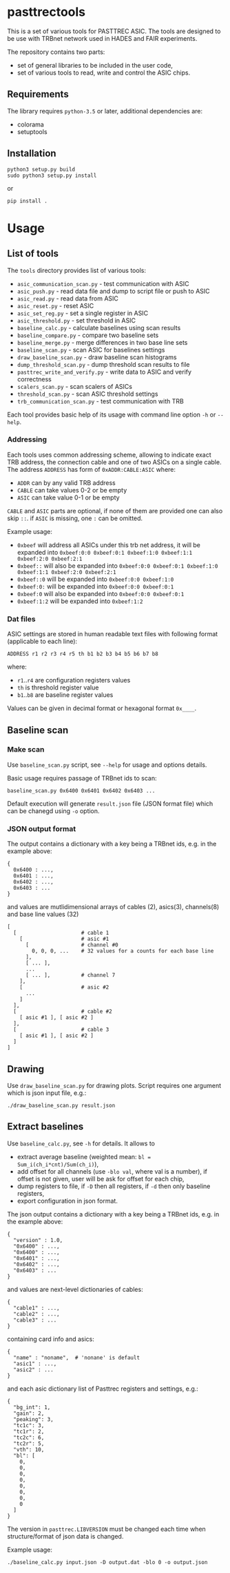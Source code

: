 # pasttrectools

This is a set of various tools for PASTTREC ASIC. The tools are designed to be use with TRBnet network used in HADES and FAIR experiments.

The repository contains two parts:
* set of general libraries to be included in the user code,
* set of various tools to read, write and control the ASIC chips.

## Requirements

The library requires `python-3.5` or later, additional dependencies are:
 * colorama
 * setuptools

## Installation

    python3 setup.py build
    sudo python3 setup.py install

or

    pip install .

# Usage

## List of tools

The `tools` directory provides list of various tools:
* `asic_communication_scan.py` - test communication with ASIC
* `asic_push.py` - read data file and dump to script file or push to ASIC
* `asic_read.py` - read data from ASIC
* `asic_reset.py` - reset ASIC
* `asic_set_reg.py` - set a single register in ASIC
* `asic_threshold.py` - set threshold in ASIC
* `baseline_calc.py` - calculate baselines using scan results
* `baseline_compare.py` - compare two baseline sets
* `baseline_merge.py` - merge differences in two base line sets
* `baseline_scan.py` - scan ASIC for baselines settings
* `draw_baseline_scan.py` - draw baseline scan histograms
* `dump_threshold_scan.py` - dump threshold scan results to file
* `pasttrec_write_and_verify.py` - write data to ASIC and verify correctness
* `scalers_scan.py` - scan scalers of ASICs
* `threshold_scan.py` - scan ASIC threshold settings
* `trb_communication_scan.py` - test communication with TRB

Each tool provides basic help of its usage with command line option `-h` or `--help`.

### Addressing

Each tools uses common addressing scheme, allowing to indicate exact TRB address, the connection cable and one of two ASICs on a single cable.
The address `ADDRESS` has form of `0xADDR:CABLE:ASIC` where:
* `ADDR` can by any valid TRB address
* `CABLE` can take values 0-2 or be empty
* `ASIC` can take value 0-1 or be empty

`CABLE` and `ASIC` parts are optional, if none of them are provided one can also skip `::`. if `ASIC` is missing, one `:` can be omitted.

Example usage:
* `0xbeef` will address all ASICs under this trb net address, it will be expanded into `0xbeef:0:0 0xbeef:0:1 0xbeef:1:0 0xbeef:1:1 0xbeef:2:0 0xbeef:2:1`
* `0xbeef::` will also be expanded into `0xbeef:0:0 0xbeef:0:1 0xbeef:1:0 0xbeef:1:1 0xbeef:2:0 0xbeef:2:1`
* `0xbeef::0` will be expanded into `0xbeef:0:0 0xbeef:1:0`
* `0xbeef:0:` will be expanded into `0xbeef:0:0 0xbeef:0:1`
* `0xbeef:0` will also be expanded into `0xbeef:0:0 0xbeef:0:1`
* `0xbeef:1:2` will be expanded into `0xbeef:1:2`

### Dat files

ASIC settings are stored in human readable text files with following format (applicable to each line):

`ADDRESS r1 r2 r3 r4 r5 th b1 b2 b3 b4 b5 b6 b7 b8`

where:
* `r1`..`r4` are configuration registers values
* `th` is threshold register value
* `b1`..`b8` are baseline register values

Values can be given in decimal format or hexagonal format `0x____`.

## Baseline scan

### Make scan

Use `baseline_scan.py` script, see `--help` for usage and options details.

Basic usage requires passage of TRBnet ids to scan:

    baseline_scan.py 0x6400 0x6401 0x6402 0x6403 ...

Default execution will generate `result.json` file (JSON format file) which can be chanegd using `-o` option.

### JSON output format

The output contains a dictionary with a key being a TRBnet ids, e.g. in the example above:

    {
      0x6400 : ...,
      0x6401 : ...,
      0x6402 : ...,
      0x6403 : ...
    }

and values are mutlidimensional arrays of cables (2), asics(3), channels(8) and base line values (32)

    [
      [                     # cable 1
        [                   # asic #1
          [                 # channel #0
            0, 0, 0, ...    # 32 values for a counts for each base line
          ],
          [ ... ],
          ...
          [ ... ],          # channel 7
        ],
        [                   # asic #2
          ...
        ]
      ],
      [                     # cable #2
        [ asic #1 ], [ asic #2 ]
      ],
      [                     # cable 3
        [ asic #1 ], [ asic #2 ]
      ]
    ]

## Drawing

Use `draw_baseline_scan.py` for drawing plots. Script requires one argument which is json input file, e.g.:

    ./draw_baseline_scan.py result.json


## Extract baselines

Use `baseline_calc.py`, see `-h` for details. It allows to

* extract average baseline (weighted mean: `bl = Sum_i(ch_i*cnt)/Sum(ch_i)`),
* add offset for all channels (use `-blo val`, where val is a number), if offset is not given, user will be ask for offset for each chip,
* dump registers to file, if `-D` then all registers, if `-d` then only baseline registers,
* export configuration in json format.

The json output contains a dictionary with a key being a TRBnet ids, e.g. in the example above:

    {
      "version" : 1.0,
      "0x6400" : ...,
      "0x6400" : ...,
      "0x6401" : ...,
      "0x6402" : ...,
      "0x6403" : ...
    }

and values are next-level dictionaries of cables:

    {
      "cable1" : ...,
      "cable2" : ...,
      "cable3" : ...
    }

containing card info and asics:

    {
      "name" : "noname",  # 'nonane' is default
      "asic1" : ...,
      "asic2" : ...
    }

and each asic dictionary list of Pasttrec registers and settings, e.g.:

    {
      "bg_int": 1,
      "gain": 2,
      "peaking": 3,
      "tc1c": 3,
      "tc1r": 2,
      "tc2c": 6,
      "tc2r": 5,
      "vth": 10,
      "bl": [
        0,
        0,
        0,
        0,
        0,
        0,
        0,
        0
      ]
    }

The version in `pasttrec.LIBVERSION` must be changed each time when structure/format of json data is changed.

Example usage:

    ./baseline_calc.py input.json -D output.dat -blo 0 -o output.json
